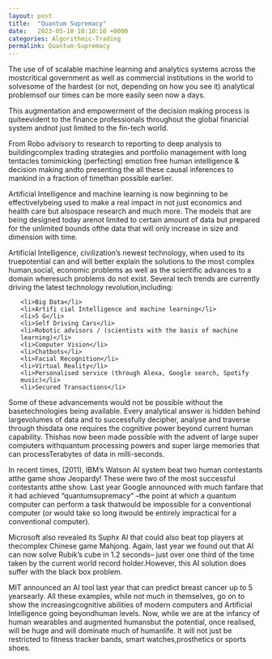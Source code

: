 ```yaml
---
layout: post
title:  "Quantum Supremacy"
date:   2023-05-10 10:10:10 +0000
categories: Algorithmic-Trading
permalink: Quantum-Supremacy
---
```

The use of of scalable machine learning and analytics systems across the mostcritical government as well as commercial institutions in the world to solvesome of the hardest (or not, depending on how you see it) analytical problemsof our times can be more easily seen now a days.

This augmentation and empowerment of the decision making process is quiteevident to the finance professionals throughout the global financial system andnot just limited to the fin-tech world.

From Robo advisory to research to reporting to deep analysis to buildingcomplex trading strategies and portfolio management with long tentacles tomimicking (perfecting) emotion free human intelligence & decision making andto presenting the all these causal inferences to mankind in a fraction of timethan possible earlier.

Artificial Intelligence and machine learning is now beginning to be effectivelybeing used to make a real impact in not just economics and health care but alsospace research and much more. The models that are being designed today arenot limited to certain amount of data but prepared for the unlimited bounds ofthe data that will only increase in size and dimension with time.

Artificial Intelligence, civilization’s newest technology, when used to its truepotential can and will better explain the solutions to the most complex human,social, economic problems as well as the scientific advances to a domain wheresuch problems do not exist.
Several tech trends are currently driving the latest technology revolution,including:
 <ul>
 
    <li>Big Data</li>
    <li>Artifi cial Intelligence and machine learning</li>
    <li>5 G</li>
    <li>Self Driving Cars</li>
    <li>Robotic advisors / (scientists with the basis of machine learning)</li>
    <li>Computer Vision</li>
    <li>Chatbots</li>
    <li>Facial Recognition</li>
    <li>Virtual Reality</li>
    <li>Personalised service (through Alexa, Google search, Spotify music)</li>
    <li>Secured Transactions</li>

</ul>

Some of these advancements would not be possible without the basetechnologies being available. Every analytical answer is hidden behind largevolumes of data and to successfully decipher, analyse and traverse through thisdata one requires the cognitive power beyond current human capability. Thishas now been made possible with the advent of large super computers withquantum processing powers and super large memories that can processTerabytes of data in milli-seconds.

In recent times, (2011), IBM’s Watson AI system beat two human contestants atthe game show Jeopardy! These were two of the most successful contestants atthe show.
Last year Google announced with much fanfare that it had achieved “quantumsupremacy” –the point at which a quantum computer can perform a task thatwould be impossible for a conventional computer (or would take so long itwould be entirely impractical for a conventional computer).

Microsoft also revealed its Suphx AI that could also beat top players at thecomplex Chinese game Mahjong. Again, last year we found out that AI can now solve Rubik’s cube in 1.2 seconds– just over one third of the time taken by the current world record holder.However, this AI solution does suffer with the black box problem.

MIT announced an AI tool last year that can predict breast cancer up to 5 yearsearly.
All these examples, while not much in themselves, go on to show the increasingcognitive abilities of modern computers and Artificial Intelligence going beyondhuman levels.
Now, while we are at the infancy of human wearables and augmented humansbut the potential, once realised, will be huge and will dominate much of humanlife. It will not just be restricted to fitness tracker bands, smart watches,prosthetics or sports shoes.
